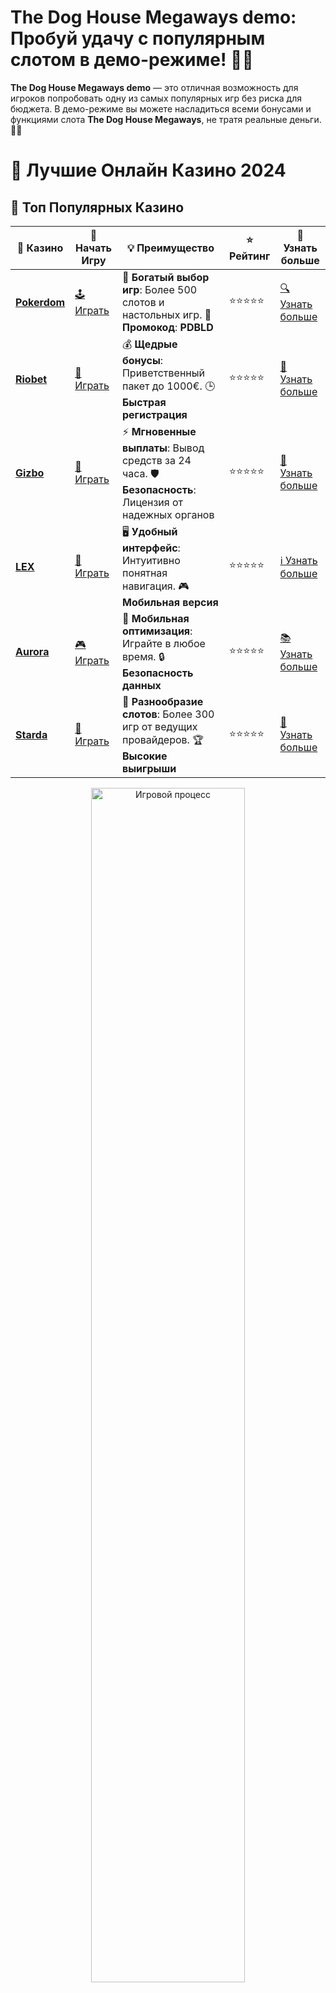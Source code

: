 # **The Dog House Megaways demo**: Пробуй удачу с популярным слотом в демо-режиме! 🐶🎰

**The Dog House Megaways demo** — это отличная возможность для игроков попробовать одну из самых популярных игр без риска для бюджета. В демо-режиме вы можете насладиться всеми бонусами и функциями слота **The Dog House Megaways**, не тратя реальные деньги. 🐾✨

# 🎰 Лучшие Онлайн Казино 2024

## 🌟 Топ Популярных Казино

| 🎲 **Казино** | 🔗 **Начать Игру** | 💡 **Преимущество** | ⭐ **Рейтинг** | 🔗 **Узнать больше** |
|--------------|---------------------|---------------------|----------------|----------------------|
| [**Pokerdom**](https://brandplay.link/4k77v2yx) | [🕹️ Играть](https://brandplay.link/4k77v2yx) | 🎉 **Богатый выбор игр**: Более 500 слотов и настольных игр. 🎁 **Промокод**: **PDBLD** | ⭐⭐⭐⭐⭐ | [🔍 Узнать больше](https://brandplay.link/4k77v2yx) |
| [**Riobet**](https://brandplay.link/7xBLTPyj) | [🎰 Играть](https://brandplay.link/7xBLTPyj) | 💰 **Щедрые бонусы**: Приветственный пакет до 1000€. 🕒 **Быстрая регистрация** | ⭐⭐⭐⭐⭐ | [📖 Узнать больше](https://brandplay.link/7xBLTPyj) |
| [**Gizbo**](https://brandplay.link/bprXw4YV) | [🎲 Играть](https://brandplay.link/bprXw4YV) | ⚡ **Мгновенные выплаты**: Вывод средств за 24 часа. 🛡️ **Безопасность**: Лицензия от надежных органов | ⭐⭐⭐⭐⭐ | [📝 Узнать больше](https://brandplay.link/bprXw4YV) |
| [**LEX**](https://brandplay.link/zW4hdDFV) | [🤑 Играть](https://brandplay.link/zW4hdDFV) | 🖥️ **Удобный интерфейс**: Интуитивно понятная навигация. 🎮 **Мобильная версия** | ⭐⭐⭐⭐⭐ | [ℹ️ Узнать больше](https://brandplay.link/zW4hdDFV) |
| [**Aurora**](https://10trafic-stat2.com/click/668546556bcc6313411604bd/6766/13032/subaccount) | [🎮 Играть](https://10trafic-stat2.com/click/668546556bcc6313411604bd/6766/13032/subaccount) | 📱 **Мобильная оптимизация**: Играйте в любое время. 🔒 **Безопасность данных** | ⭐⭐⭐⭐⭐ | [📚 Узнать больше](https://10trafic-stat2.com/click/668546556bcc6313411604bd/6766/13032/subaccount) |
| [**Starda**](https://brandplay.link/fB7xwRFL) | [🎯 Играть](https://brandplay.link/fB7xwRFL) | 🎰 **Разнообразие слотов**: Более 300 игр от ведущих провайдеров. 🏆 **Высокие выигрыши** | ⭐⭐⭐⭐⭐ | [🔎 Узнать больше](https://brandplay.link/fB7xwRFL) |

<div align="center">
    <img src="https://i.pinimg.com/originals/87/9e/b9/879eb9354dd0699582408b68f2e253b2.gif" alt="Игровой процесс" width="70%">
</div>

## 💎 Лучшие Бонусы и Акции

| 🎲 **Казино** | 🔗 **Начать Игру** | 💡 **Преимущество** | ⭐ **Рейтинг** | 🔗 **Узнать больше** |
|--------------|---------------------|---------------------|----------------|----------------------|
| [**Kometa**](https://brandplay.link/8ZymQJV8) | [🎰 Играть](https://brandplay.link/8ZymQJV8) | 🎁 **Эксклюзивные бонусы**: Регулярные акции и промо. 🔄 **Программы лояльности** | ⭐⭐⭐⭐☆ | [🔍 Узнать больше](https://brandplay.link/8ZymQJV8) |
| [**R7**](https://brandplay.link/bMd3Yjsw) | [🕹️ Играть](https://brandplay.link/bMd3Yjsw) | 🕒 **Круглосуточная поддержка**: Всегда на связи. 💸 **Высокие лимиты** | ⭐⭐⭐⭐☆ | [📖 Узнать больше](https://brandplay.link/bMd3Yjsw) |
| [**7K**](https://brandplay.link/BvQyFShp) | [🎲 Играть](https://brandplay.link/BvQyFShp) | 🌟 **Эксклюзивные бонусы**: Только для VIP игроков. 🎉 **Сезонные акции** | ⭐⭐⭐⭐☆ | [📝 Узнать больше](https://brandplay.link/BvQyFShp) |
| [**Kent**](https://brandplay.link/Fv2WP3js) | [🤑 Играть](https://brandplay.link/Fv2WP3js) | 📈 **Высокий RTP**: Более 98%. 💼 **Профессиональная поддержка** | ⭐⭐⭐⭐☆ | [ℹ️ Узнать больше](https://brandplay.link/Fv2WP3js) |
| [**1Xslots**](https://brandplay.link/hSB1khtr) | [🎮 Играть](https://brandplay.link/hSB1khtr) | 🎉 **Множество акций**: Еженедельные бонусы и турниры. 🛡️ **Безопасность** | ⭐⭐⭐⭐☆ | [📚 Узнать больше](https://brandplay.link/hSB1khtr) |
| [**Gama**](https://brandplay.link/j6NMKsDz) | [🎯 Играть](https://brandplay.link/j6NMKsDz) | 🔍 **Интуитивный интерфейс**: Легкость использования. 🏅 **Престижные турниры** | ⭐⭐⭐⭐☆ | [🔎 Узнать больше](https://brandplay.link/j6NMKsDz) |

<div align="center">
    <img src="https://i.pinimg.com/originals/87/9e/b9/879eb9354dd0699582408b68f2e253b2.gif" alt="Игровой процесс" width="70%">
</div>

## 🚀 Быстрые Выигрыши и Поддержка

| 🎲 **Казино** | 🔗 **Начать Игру** | 💡 **Преимущество** | ⭐ **Рейтинг** | 🔗 **Узнать больше** |
|--------------|---------------------|---------------------|----------------|----------------------|
| [**Onion**](https://brandplay.link/zBGRVpQ9) | [🎰 Играть](https://brandplay.link/zBGRVpQ9) | 🤑 **Низкие ставки**: Идеально для начинающих. 🔄 **Быстрые выводы** | ⭐⭐⭐⭐☆ | [🔍 Узнать больше](https://brandplay.link/zBGRVpQ9) |
| [**Чемпион**](https://temon-gter.cfd/go/lRq?p80412p304504pcc44t17455) | [🕹️ Играть](https://temon-gter.cfd/go/lRq?p80412p304504pcc44t17455) | 🏅 **Лояльная программа**: Награды за активность. 🎁 **Ежемесячные бонусы** | ⭐⭐⭐⭐☆ | [📖 Узнать больше](https://temon-gter.cfd/go/lRq?p80412p304504pcc44t17455) |
| [**Vavada**](https://vavadapartner.pro/?promo=ea5c9275-6854-4505-94fc-95ab18221945-linkb2) | [🎲 Играть](https://vavadapartner.pro/?promo=ea5c9275-6854-4505-94fc-95ab18221945-linkb2) | 🚀 **Быстрая регистрация**: Начните играть мгновенно. 🔐 **Безопасные транзакции** | ⭐⭐⭐⭐☆ | [📝 Узнать больше](https://vavadapartner.pro/?promo=ea5c9275-6854-4505-94fc-95ab18221945-linkb2) |
| [**Friends**](https://gofriends.kim/linkb2) | [🤑 Играть](https://gofriends.kim/linkb2) | 🤝 **Социальные игры**: Играйте с друзьями. 🌐 **Мультиплатформенность** | ⭐⭐⭐⭐☆ | [ℹ️ Узнать больше](https://gofriends.kim/linkb2) |
| [**1WIN**](https://brandplay.link/smXVpBbG) | [🎮 Играть](https://brandplay.link/smXVpBbG) | 🏆 **Спортивные ставки**: Широкий выбор видов спорта. 💵 **Высокие коэффициенты** | ⭐⭐⭐⭐☆ | [📚 Узнать больше](https://brandplay.link/smXVpBbG) |
| [**Drip**](https://drp-ircp01.com/c07e6a3db) | [🎯 Играть](https://drp-ircp01.com/c07e6a3db) | 🌐 **Инновационные игры**: Новейшие игровые технологии. 🛡️ **Высокая безопасность** | ⭐⭐⭐⭐☆ | [🔎 Узнать больше](https://drp-ircp01.com/c07e6a3db) |
| [**JoyCasino**](https://rpc30.call2me.pro/?/ru/registration?apkpop=0&partner=p24970p3291217pc98f) | [🎰 Играть](https://rpc30.call2me.pro/?/ru/registration?apkpop=0&partner=p24970p3291217pc98f) | 🎁 **Приятные бонусы**: Ежедневные акции и подарки. 🕹️ **Разнообразие игр** | ⭐⭐⭐⭐☆ | [🔍 Узнать больше](https://rpc30.call2me.pro/?/ru/registration?apkpop=0&partner=p24970p3291217pc98f) |

<div align="center">
    <img src="https://i.pinimg.com/originals/87/9e/b9/879eb9354dd0699582408b68f2e253b2.gif" alt="Игровой процесс" width="70%">
</div>
---

✨ **Выбирайте лучшее казино для себя и наслаждайтесь игрой! Удачи!** ✨
![The Dog House Megaways demo](https://i.pinimg.com/originals/a9/29/6e/a9296ea1cf6a7c20a985e593451f0323.png)

**The Dog House Megaways demo** позволяет вам погрузиться в увлекательный мир мегавейсов и динамичных спинов с шансами на большие выигрыши, не переживая о потерях. Этот слот привлекает игроков своей яркой темой и множеством бонусных раундов.

### Преимущества игры в **The Dog House Megaways demo** 🐕🎲

1. **Безопасность и отсутствие риска**  
   Играя в демо-режиме, вы не рискуете реальными деньгами. Это идеальный способ познакомиться с игрой и понять, как работают ее механизмы.

2. **Идеально для новичков**  
   Если вы новичок в мире онлайн-слотов, демо-режим — отличный старт. Вы сможете узнать, как активируются бонусы и какие особенности есть у **The Dog House Megaways**, не рискуя своим депозитом.

3. **Тестирование стратегий**  
   Для опытных игроков демо-режим — это возможность протестировать различные стратегии ставок и понять, как лучше подходить к игровому процессу.

4. **Динамичные и увлекательные бонусы**  
   В игре множество бонусных функций, таких как фриспины, множители и другие возможности для увеличения ваших шансов на крупный выигрыш.

### Как играть в **The Dog House Megaways demo**?

1. **Найдите казино с демо-режимом для **The Dog House Megaways**  
   Для начала найдите онлайн-казино, которое предлагает **The Dog House Megaways** в демо-режиме. Многие платформы позволяют играть без регистрации и пополнения счета, что идеально подходит для новичков.

2. **Регистрация и доступ к игре**  
   Если казино требует регистрации, создайте аккаунт. В некоторых казино доступ к демо-режиму не требует внесения депозита.

3. **Запустите слот и настройте ставку**  
   После регистрации или выбора демо-режима, выберите размер ставки и начните вращать барабаны. В демо-режиме ставки будут виртуальными.

4. **Используйте бонусы и наслаждайтесь игрой**  
   В **The Dog House Megaways** вы можете получить бесплатные спины, множители и другие бонусные функции, которые могут значительно увеличить ваши шансы на крупные выплаты.

### Преимущества **The Dog House Megaways demo** для игроков 🐾💰

1. **Доступность бонусных функций**  
   Даже в демо-режиме доступны все бонусные функции, включая фриспины и множители. Это позволяет вам полноценно оценить, как работает игра.

2. **Увлекательная и динамичная игровая механика**  
   Мегавейсы в **The Dog House Megaways** добавляют элемент неожиданности и волнения в каждый спин. С каждым вращением барабанов увеличивается вероятность выигрыша, а комбинации символов могут быть совершенно разными.

3. **Без риска потери реальных денег**  
   Игра в демо-режиме дает вам шанс насладиться процессом без страха потерять деньги, что особенно важно для новичков.

4. **Простота и доступность**  
   Игра **The Dog House Megaways** проста в освоении, и ее доступность в демо-режиме позволяет вам начать игру сразу, не тратя времени на обучение.

### Почему стоит выбрать **The Dog House Megaways demo**?

- **Полный доступ к бонусам**: Все бонусные функции доступны в демо-режиме, включая бесплатные спины и множители.
- **Динамичная игра**: Мегавейсы обеспечивают постоянное напряжение и волну эмоций с каждым вращением.
- **Без рисков для бюджета**: Играйте, не тратя деньги, и изучайте все особенности игры в комфортной атмосфере.
- **Идеально для тестирования стратегий**: Вы можете безопасно протестировать свои стратегии ставок и понять, как лучше управлять своим игровым процессом.

### Где найти **The Dog House Megaways demo**?

Вы можете найти **The Dog House Megaways** в демо-режиме на множествах онлайн-казино, таких как платформы, предлагающие игры от Pragmatic Play. Все, что вам нужно — это выбрать подходящее казино и начать игру.

### Заключение

**The Dog House Megaways demo** — это лучший способ познакомиться с этим увлекательным и динамичным слотом без риска потерять деньги. 🐕🎉

Используйте демо-режим для того, чтобы исследовать бонусные функции и потренироваться перед тем, как начать играть на реальные деньги. Не упустите шанс стать владельцем крупных выигрышей в мире **The Dog House Megaways**! 🏆💰
